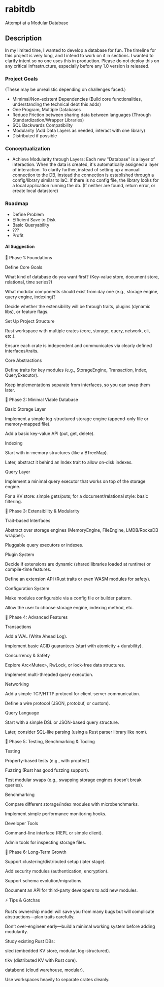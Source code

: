 # rabitdb
Attempt at a Modular Database

## Description
In my limited time, I wanted to develop a database for fun. The timeline for this project is very long, and I intend to work on it in sections. I wanted to clarify intent so no one uses this in production. Please do not deploy this on any critical infrastructure, especially before any 1.0 version is released.

### Project Goals
(These may be unrealistic depending on challenges faced.)

- Mimimal/Non-existent Dependencies (Build core functionalities, understanding the technical debt this adds)
- One Program, Multiple Databases
- Reduce Friction between sharing data between languages (Through Standardization/Wrapper Libraries)
- SQL Backwards Compatibility
- Modularity (Add Data Layers as needed, interact with one library)
- Distributed if possible

### Conceptualization
- Achieve Modularity through Layers: Each new "Database" is a layer of interaction. When the data is created, it's automatically assigned a layer of interaction.  To clarify further, instead of setting up a manual connection to the DB, instead the connection is established through a config/library similar to IaC. If there is no config file, the library looks for a local application running the db. (If neither are found, return error, or create local datastore)

### Roadmap
- Define Problem
- Efficient Save to Disk
- Basic Queryability
- ???
- Profit

#### AI Suggestion

📍 Phase 1: Foundations

Define Core Goals

What kind of database do you want first? (Key-value store, document store, relational, time series?)

What modular components should exist from day one (e.g., storage engine, query engine, indexing)?

Decide whether the extensibility will be through traits, plugins (dynamic libs), or feature flags.

Set Up Project Structure

Rust workspace with multiple crates (core, storage, query, network, cli, etc.).

Ensure each crate is independent and communicates via clearly defined interfaces/traits.

Core Abstractions

Define traits for key modules (e.g., StorageEngine, Transaction, Index, QueryExecutor).

Keep implementations separate from interfaces, so you can swap them later.

📍 Phase 2: Minimal Viable Database

Basic Storage Layer

Implement a simple log-structured storage engine (append-only file or memory-mapped file).

Add a basic key-value API (put, get, delete).

Indexing

Start with in-memory structures (like a BTreeMap).

Later, abstract it behind an Index trait to allow on-disk indexes.

Query Layer

Implement a minimal query executor that works on top of the storage engine.

For a KV store: simple gets/puts; for a document/relational style: basic filtering.

📍 Phase 3: Extensibility & Modularity

Trait-based Interfaces

Abstract over storage engines (MemoryEngine, FileEngine, LMDB/RocksDB wrapper).

Pluggable query executors or indexes.

Plugin System

Decide if extensions are dynamic (shared libraries loaded at runtime) or compile-time features.

Define an extension API (Rust traits or even WASM modules for safety).

Configuration System

Make modules configurable via a config file or builder pattern.

Allow the user to choose storage engine, indexing method, etc.

📍 Phase 4: Advanced Features

Transactions

Add a WAL (Write Ahead Log).

Implement basic ACID guarantees (start with atomicity + durability).

Concurrency & Safety

Explore Arc<Mutex<T>>, RwLock, or lock-free data structures.

Implement multi-threaded query execution.

Networking

Add a simple TCP/HTTP protocol for client-server communication.

Define a wire protocol (JSON, protobuf, or custom).

Query Language

Start with a simple DSL or JSON-based query structure.

Later, consider SQL-like parsing (using a Rust parser library like nom).

📍 Phase 5: Testing, Benchmarking & Tooling

Testing

Property-based tests (e.g., with proptest).

Fuzzing (Rust has good fuzzing support).

Test modular swaps (e.g., swapping storage engines doesn’t break queries).

Benchmarking

Compare different storage/index modules with microbenchmarks.

Implement simple performance monitoring hooks.

Developer Tools

Command-line interface (REPL or simple client).

Admin tools for inspecting storage files.

📍 Phase 6: Long-Term Growth

Support clustering/distributed setup (later stage).

Add security modules (authentication, encryption).

Support schema evolution/migrations.

Document an API for third-party developers to add new modules.

⚡ Tips & Gotchas

Rust’s ownership model will save you from many bugs but will complicate abstractions—plan traits carefully.

Don’t over-engineer early—build a minimal working system before adding modularity.

Study existing Rust DBs:

sled (embedded KV store, modular, log-structured).

tikv (distributed KV with Rust core).

databend (cloud warehouse, modular).

Use workspaces heavily to separate crates cleanly.
